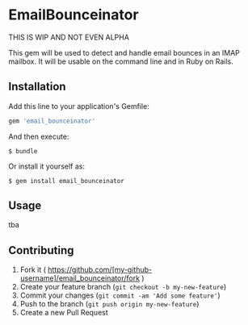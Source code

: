 # EmailBounceinator

THIS IS WIP AND NOT EVEN ALPHA

This gem will be used to detect and handle email bounces in an IMAP mailbox. It will be usable
on the command line and in Ruby on Rails.

## Installation

Add this line to your application's Gemfile:

```ruby
gem 'email_bounceinator'
```

And then execute:

    $ bundle

Or install it yourself as:

    $ gem install email_bounceinator

## Usage

tba

## Contributing

1. Fork it ( https://github.com/[my-github-username]/email_bounceinator/fork )
2. Create your feature branch (`git checkout -b my-new-feature`)
3. Commit your changes (`git commit -am 'Add some feature'`)
4. Push to the branch (`git push origin my-new-feature`)
5. Create a new Pull Request
